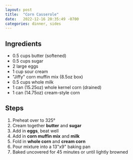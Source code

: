 ```yaml
---
layout: post
title:  "Corn Casserole"
date:   2022-12-16 20:35:49 -0700
categories: dinner, sides
---
```


## Ingredients
* 0.5 cups butter (softened)
* 0.5 cups sugar
* 2 large eggs
* 1 cup sour cream
* "Jiffy" corn muffin mix (8.5oz box)
* 0.5 cups whole milk
* 1 can (15.25oz) whole kernel corn (drained)
* 1 can (14.75oz) cream-style corn

## Steps

1. Preheat over to 325°
2. Cream together **butter** and **sugar**
3. Add in **eggs**, beat well
4. Add in **corn muffin mix** and **milk**
5. Fold in **whole corn** and **cream corn**
6. Pour mixture into a 13"x9" baking pan
7. Baked uncovered for 45 minutes or until lightly browned